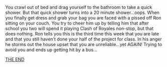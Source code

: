 You crawl out of bed and drag yourself to the bathroom to take a quick shower. But that quick shower turns into a 20 minute shower...oops. When you finally get dress and grab your bag you are faced with a pissed off Ron sitting on your couch. You try to cheer him up by telling him that after school you two will spend it playing Clash of Royales non-stop, but that does nothing. Ron tells you this is the third time this week that you are late and that you still haven’t done your half of the project for class. In his anger he storms out the house upset that you are unreliable...yet AGAIN! Trying to avoid you and ends up getting hit by a bus…


[THE END](ending-3.md)